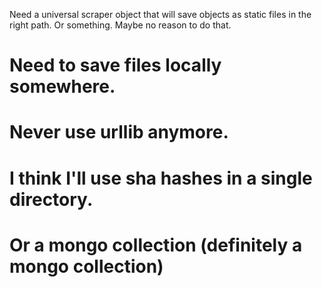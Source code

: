 Need a universal scraper object that will save objects as static files in the right path.
Or something.
Maybe no reason to do that.

# Need to save files locally somewhere.
# Never use urllib anymore.
# I think I'll use sha hashes in a single directory.
# Or a mongo collection (definitely a mongo collection)